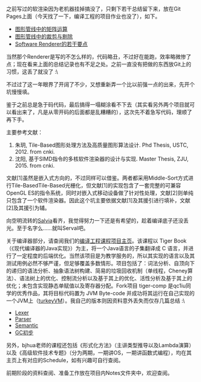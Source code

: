 之前写过的软渲染因为老机器挂掉搞没了，只剩下若干总结留下来，放在Git Pages上面（今天找了一下，编译工程的项目作业也没了），如下。

* [图形管线中的矩阵运算](http://solaxu.github.io/2015/12/31/%E5%9B%BE%E5%BD%A2%E7%AE%A1%E7%BA%BF%E4%B8%AD%E7%9A%84%E7%9F%A9%E9%98%B5%E8%BF%90%E7%AE%97/)
* [图形管线中的裁剪与剔除](http://solaxu.github.io/2016/01/03/%E5%9B%BE%E5%BD%A2%E7%AE%A1%E7%BA%BF%E4%B8%AD%E7%9A%84%E8%A3%81%E5%89%AA%E4%B8%8E%E5%89%94%E9%99%A4/)
* [Software Renderer的若干要点](http://solaxu.github.io/2016/02/17/Software-Renderer/)


当然那个Renderer是写的不怎么样的，代码略丑，不过好在能跑，效率略微惨了点；现在看来上面的总结记录也有不足之处。之前一直没有把做的东西放Git上的习惯，这丢了就没了 :\

不过过了这一年眼界了开阔了不少，又想重新弄一个比以前强一点的出来，先开个坑慢慢填。

鉴于之前总是急于码代码，最后搞得一塌糊涂看不下去（其实看另外两个项目就可以看出来了，凡是从零开码的后面都是乱糟糟的），这次先不着急写代码，理顺了再下手。

主要参考文献：

1. 朱玥, Tile-Based图形处理方法及高质量图形算法设计. Phd Thesis, USTC, 2012. from cnki.
2. 沈阳, 基于SIMD指令的多核软件渲染器的设计与实现. Master Thesis, ZJU, 2015. from cnki.

文献[1]虽然是嵌入式方向的，不过同样可以借鉴。两者都采用Middle-Sort方式进行Tile-BasedTile-Based光栅化，但文献[1]的实现包含了一套完整的可兼容OpenGL ES的指令系统，同时对嵌入式移动设备做了针对性处理，文献[2]则单纯只包含了一个软件渲染器。因此这个坑主要依据文献[1]及其援引进行填补，文献[2]及其援引为辅。

向空明流转的[Salvia](https://github.com/wuye9036/SalviaRenderer)看齐，我觉得努力一下还是有希望的，趁着编译底子还没丢光。至于名字么……就叫Serval吧。

关于编译器部分，请查阅我们的[编译工程课程项目主页](http://staff.ustc.edu.cn/~bjhua/courses/compiler/2014/)。该课程以 Tiger Book （《现代编译器的Java实现》）为主，将一个Java语言的子集翻译成 C 语言，并进行了一定程度的后端优化。当然该项目是为教学服务的，所以其实现的语言以及其测试用例必然不够严谨，但足够覆盖多数情形。项目包括了：词法分析、自顶向下的递归的语法分析、抽象语法树构建、简易的垃圾回收机制（单线程，Cheney算法）、语法树上的优化、控制流分析以及基于其上的优化、活性分析及基于其上的优化；未包含实现静态单赋值以及寄存器分配。Fork项目 tiger-comp 是qc1iu同学的优秀作品，其将目标代码置为 JVM Byte-code 并成功将其运行在自己实现的一个JVM上（[turkeyVM](https://github.com/qc1iu/turkeyVM)）。我自己的版本则因资料意外丢失而仅存几篇总结 :\

* [Lexer](https://solaxu.github.io/2016/02/19/Lexer/)
* [Parser](https://solaxu.github.io/2016/02/22/Parser/)
* [Semantic](https://solaxu.github.io/2016/02/27/Semantic/)
* [GC初步](https://solaxu.github.io/2016/03/04/GC%E5%88%9D%E6%AD%A5/)


另外，bjhua老师的课程还包括《形式化方法》（主讲类型推导以及Lambda演算）以及《高级软件技术专题》（分为两期，一期讲OS，一期讲函数式编程），均在其主页上有对应的Schedule，如有兴趣可自行查阅。

前期阶段的资料查阅、准备工作放在项目内Notes文件夹中，欢迎查阅。